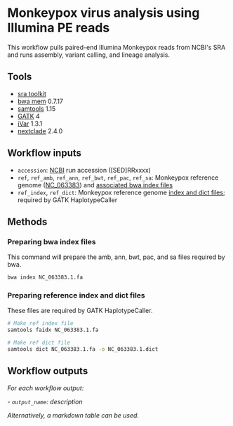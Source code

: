 # Monkeypox virus analysis using Illumina PE reads

This workflow pulls paired-end Illumina Monkeypox reads from NCBI's SRA and runs assembly, variant calling, and lineage analysis.


## Tools

- [sra toolkit](https://github.com/ncbi/sra-tools)
- [bwa mem](https://github.com/lh3/bwa) 0.7.17
- [samtools](https://github.com/samtools/samtools) 1.15
- [GATK](https://github.com/broadinstitute/gatk) 4
- [iVar](https://github.com/andersen-lab/ivar) 1.3.1
- [nextclade](https://github.com/nextstrain/nextclade) 2.4.0


## Workflow inputs

- `accession`: [NCBI](https://www.ncbi.nlm.nih.gov/sra/?term=%22Monkeypox+virus%22%5Borgn%3A__txid10244%5D) run accession ([SED]RRxxxx)
- `ref`, `ref_amb`, `ref_ann`, `ref_bwt`, `ref_pac`, `ref_sa`: Monkeypox reference genome ([NC_063383](https://www.ncbi.nlm.nih.gov/nuccore/NC_063383)) and [associated bwa index files](#preparing-bwa-index-files)
- `ref_index`, `ref_dict`: Monkeypox reference genome [index and dict files](#preparing-reference-index-and-dict-files); required by GATK HaplotypeCaller


## Methods

### Preparing bwa index files

This command will prepare the amb, ann, bwt, pac, and sa files required by bwa.

```bash
bwa index NC_063383.1.fa
```

### Preparing reference index and dict files

These files are required by GATK HaplotypeCaller.

```bash
# Make ref index file
samtools faidx NC_063383.1.fa

# Make ref dict file
samtools dict NC_063383.1.fa -o NC_063383.1.dict
```


## Workflow outputs

_For each workflow output:_

_- `output_name`: description_

_Alternatively, a markdown table can be used._
